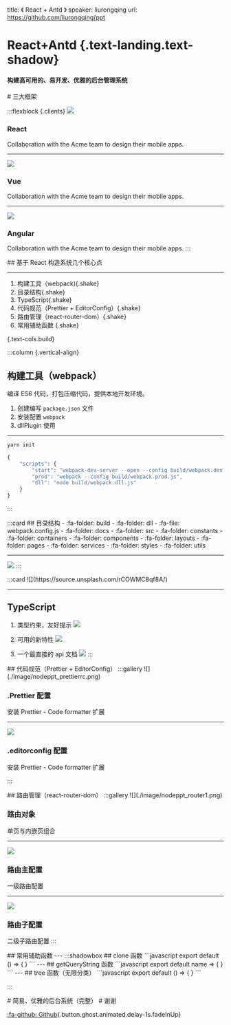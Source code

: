 title: 《 React + Antd 》
speaker: liurongqing
url: https://github.com/liurongqing/ppt

<slide class="aligncenter">

# React+Antd {.text-landing.text-shadow}

#### 构建高可用的、易开发、优雅的后台管理系统

</slide>

<slide class="aligncenter">
# 三大框架

:::flexblock {.clients}
![](./image/nodeppt_react.svg)

### React

Collaboration with the Acme team to design their mobile apps.

---

![](./image/nodeppt_vue.png)

### Vue

Collaboration with the Acme team to design their mobile apps.

---

![](./image/nodeppt_angular.png)

### Angular

Collaboration with the Acme team to design their mobile apps.
:::

</slide>

<slide :class="size-50">
## 基于 React 构造系统几个核心点

---

1. 构建工具（webpack){.shake}
2. 目录结构{.shake}
3. TypeScript{.shake}
4. 代码规范（Prettier + EditorConfig）{.shake}
5. 路由管理（react-router-dom）{.shake}
6. 常用辅助函数 {.shake}

{.text-cols.build}

</slide>

<slide :class="size-80">

:::column {.vertical-align}

## 构建工具（webpack）

编译 ES6 代码，打包压缩代码，提供本地开发环境。

1. 创建编写 `package.json` 文件
2. 安装配置 `webpack`
3. dllPlugin 使用

---

```bash
yarn init
```

```javascript
{
    "scripts": {
        "start": "webpack-dev-server --open --config build/webpack.dev.js",
        "prod": "webpack --config build/webpack.prod.js",
        "dll": "node build/webpack.dll.js"
    }
}
```

:::
</slide>

<slide>
:::card
## 目录结构
- :fa-folder: build
  - :fa-folder: dll
  - :fa-file: webpack.config.js
- :fa-folder: docs
- :fa-folder: src
  - :fa-folder: constants
  - :fa-folder: containers
  - :fa-folder: components
  - :fa-folder: layouts
  - :fa-folder: pages
  - :fa-folder: services
  - :fa-folder: styles
  - :fa-folder: utils

---

![](https://source.unsplash.com/rCOWMC8qf8A/)
:::
</slide>

<slide>
:::card
![](https://source.unsplash.com/rCOWMC8qf8A/)

---

## TypeScript

1. 类型约束，友好提示
   ![](./image/nodeppt_typescript1.png)

2. 可用的新特性
   ![](./image/nodeppt_typescript2.png)

3. 一个最直接的 api 文档
   ![](./image/nodeppt_typescript3.png)
   :::
   </slide>

<slide>
## 代码规范（Prettier + EditorConfig）
:::gallery
![](./image/nodeppt_prettierrc.png)

### .Prettier 配置

安装 Prettier - Code formatter 扩展

---

![](./image/nodeppt_editor.png)

### .editorconfig 配置

安装 Prettier - Code formatter 扩展

:::
</slide>

<slide>
## 路由管理（react-router-dom）
:::gallery
![](./image/nodeppt_router1.png)

### 路由对象

单页与内嵌页组合

---

![](./image/nodeppt_router2.png)

### 路由主配置

一级路由配置

---

![](./image/nodeppt_router3.png)

### 路由子配置

二级子路由配置
:::
</slide>

<slide>
## 常用辅助函数
---
:::shadowbox
## clone 函数
```javascript
export default () => { }
```
---
## getQueryString 函数
```javascript
export default name => { }
```
---
## tree 函数（无限分类）
```javascript
export default () => { }
```

:::
</slide>

<slide class="aligncenter">
# 简易、优雅的后台系统（完整）

</slide>

<slide class="aligncenter">
# 谢谢

[:fa-github: Github](https://github.com/liurongqing/ppt){.button.ghost.animated.delay-1s.fadeInUp}
</slide>
